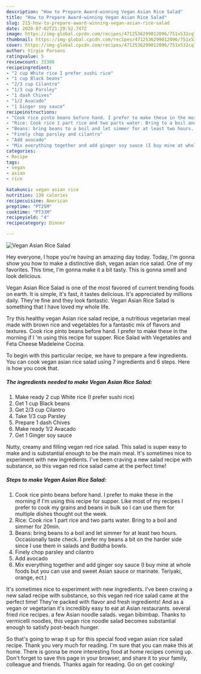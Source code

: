 ```yaml
---
description: "How to Prepare Award-winning Vegan Asian Rice Salad"
title: "How to Prepare Award-winning Vegan Asian Rice Salad"
slug: 215-how-to-prepare-award-winning-vegan-asian-rice-salad
date: 2020-07-02T21:29:52.747Z
image: https://img-global.cpcdn.com/recipes/4712536299012096/751x532cq70/vegan-asian-rice-salad-recipe-main-photo.jpg
thumbnail: https://img-global.cpcdn.com/recipes/4712536299012096/751x532cq70/vegan-asian-rice-salad-recipe-main-photo.jpg
cover: https://img-global.cpcdn.com/recipes/4712536299012096/751x532cq70/vegan-asian-rice-salad-recipe-main-photo.jpg
author: Virgie Parsons
ratingvalue: 5
reviewcount: 33306
recipeingredient:
- "2 cup White rice I prefer sushi rice"
- "1 cup Black beans"
- "2/3 cup Cilantro"
- "1/3 cup Parsley"
- "1 dash Chives"
- "1/2 Avacado"
- "1 Ginger soy sauce"
recipeinstructions:
- "Cook rice pinto beans before hand. I prefer to make these in the morning if I&#39;m using this recipe for supper. Like most of my recipes I prefer to cook my grains and beans in bulk so I can use them for multiple dishes thought out the week."
- "Rice: Cook rice 1 part rice and two parts water. Bring to a boil and simmer for 20min."
- "Beans: bring beans to a boil and let simmer for at least two hours. Occasionally taste check. I prefer my beans a bit on the harder side since I use them in salads and Buddha bowls."
- "Finely chop parsley and cilantro"
- "Add avocado"
- "Mix everything together and add ginger soy sauce (I buy mine at whole foods but you can use and sweet Asian sauce or marinate. Teriyaki, orange, ect.)"
categories:
- Recipe
tags:
- vegan
- asian
- rice

katakunci: vegan asian rice 
nutrition: 139 calories
recipecuisine: American
preptime: "PT25M"
cooktime: "PT33M"
recipeyield: "4"
recipecategory: Dinner

---
```



![Vegan Asian Rice Salad](https://img-global.cpcdn.com/recipes/4712536299012096/751x532cq70/vegan-asian-rice-salad-recipe-main-photo.jpg)

Hey everyone, I hope you're having an amazing day today. Today, I'm gonna show you how to make a distinctive dish, vegan asian rice salad. One of my favorites. This time, I'm gonna make it a bit tasty. This is gonna smell and look delicious.

Vegan Asian Rice Salad is one of the most favored of current trending foods on earth. It is simple, it's fast, it tastes delicious. It's appreciated by millions daily. They're fine and they look fantastic. Vegan Asian Rice Salad is something that I have loved my whole life.

Try this healthy vegan Asian rice salad recipe, a nutritious vegetarian meal made with brown rice and vegetables for a fantastic mix of flavors and textures. Cook rice pinto beans before hand. I prefer to make these in the morning if I &#39;m using this recipe for supper. Rice Salad with Vegetables and Feta Cheese Madeleine Cocina.


To begin with this particular recipe, we have to prepare a few ingredients. You can cook vegan asian rice salad using 7 ingredients and 6 steps. Here is how you cook that.

<!--inarticleads1-->

##### The ingredients needed to make Vegan Asian Rice Salad:

1. Make ready 2 cup White rice (I prefer sushi rice)
1. Get 1 cup Black beans
1. Get 2/3 cup Cilantro
1. Take 1/3 cup Parsley
1. Prepare 1 dash Chives
1. Make ready 1/2 Avacado
1. Get 1 Ginger soy sauce


Nutty, creamy and filling vegan red rice salad. This salad is super easy to make and is substantial enough to be the main meal. It&#39;s sometimes nice to experiment with new ingredients. I&#39;ve been craving a new salad recipe with substance, so this vegan red rice salad came at the perfect time! 

<!--inarticleads2-->

##### Steps to make Vegan Asian Rice Salad:

1. Cook rice pinto beans before hand. I prefer to make these in the morning if I&#39;m using this recipe for supper. Like most of my recipes I prefer to cook my grains and beans in bulk so I can use them for multiple dishes thought out the week.
1. Rice: Cook rice 1 part rice and two parts water. Bring to a boil and simmer for 20min.
1. Beans: bring beans to a boil and let simmer for at least two hours. Occasionally taste check. I prefer my beans a bit on the harder side since I use them in salads and Buddha bowls.
1. Finely chop parsley and cilantro
1. Add avocado
1. Mix everything together and add ginger soy sauce (I buy mine at whole foods but you can use and sweet Asian sauce or marinate. Teriyaki, orange, ect.)


It&#39;s sometimes nice to experiment with new ingredients. I&#39;ve been craving a new salad recipe with substance, so this vegan red rice salad came at the perfect time! They&#39;re packed with flavor and fresh ingredients! And as a vegan or vegetarian it&#39;s incredibly easy to eat at Asian restaurants. several fried rice recipes. a few Asian noodle salads. vegan bibimbap. Thanks to vermicelli noodles, this vegan rice noodle salad becomes substantial enough to satisfy post-beach hunger. 

So that's going to wrap it up for this special food vegan asian rice salad recipe. Thank you very much for reading. I'm sure that you can make this at home. There is gonna be more interesting food at home recipes coming up. Don't forget to save this page in your browser, and share it to your family, colleague and friends. Thanks again for reading. Go on get cooking!
